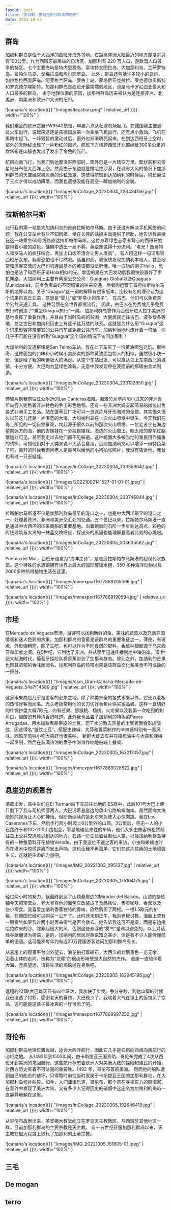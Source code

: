 ```yaml
---
layout: post
title: "加纳利：撒哈拉的沙吹向西班牙"
date: 2022-10-03
---
```


## 群岛

加那利群岛是位于大西洋的西班牙海外领地。它距离非洲大陆最近的地方摩洛哥只有100公里。作为西班牙最南端的自治区，加那利有 220 万人口，是欧盟人口最多的特区。七个主要岛屿是特内里费岛、富埃特文图拉岛、大加那利岛、兰萨罗特岛、拉帕尔马岛、戈梅拉岛和埃尔耶罗岛。 此外，群岛还包括许多较小的岛屿，如拉格拉西奥萨岛、阿莱格兰萨岛、罗伯士岛、蒙塔尼亚克拉拉、罗克德尔奥斯特和罗克德尔埃斯特。加那利群岛是西班牙最南端的地区，也是马卡罗尼西亚最大和人口最多的群岛。 由于地理位置的原因，加那利群岛历来被认为是连接非洲、北美洲、南美洲和欧洲四大洲的纽带。

![canaria's location]({{ "/images/location.png" | relative_url }}){: width="100%" }    

我们乘坐的欧洲之翼EW9542航班，早晨六点从杜塞机场起飞。在德国我主要通过火车出行，说起来这还是来德国后第一次乘坐飞机出行，还有点小激动。飞机在黑暗中起飞，一阵短暂的激动过后，窗外也渐渐明亮起来。在到达西班牙上空时，窗外的天际线出现了一片粉红的霞光。航班下方横跨西班牙北部绵延300多公里的坎塔布连山脉也发出了发出了金色的光芒。

航班向南飞行，当我们到达摩洛哥西部时，窗外已是一片晴空万里。絮状高积云零星地分布在大西洋上空。然而由于东边就是撒哈拉沙漠，在没有大风的情况下加那利群岛的天空经常被灰黄的沙粒笼罩。这使得航班到达加纳利的时候后，机长尝试了三次才得以成功降落。而我也遗憾没能在高空一睹加纳利的全貌。

![canaria's location]({{ "/images/inCollage_20230304_233434156.jpg" | relative_url }}){: width="100%" }  

## 拉斯帕尔马斯

此行我的第一站是大加纳利岛的首府拉斯帕尔马斯。由于还没有解决手机网络的问题，我在公交站台有些不知所措。坐在长凳的姑娘主动提供了帮助，她告诉我直接在这一站乘坐60号线路直达拉斯帕尔马斯。这位身着绿色志愿者背心的西班牙姑娘带着小麦的肤色，慵懒中透出一丝不羁，英语却说得十分流利。“老兄！西哥特人和罗马人的疯狂结合，再加上口齿不清会让男人发疯”， 有人用这样一句话形容西班牙女孩，我看恐怕也不尽然吧。话虽如此，我很快发现加纳利本地人，甚至经常和旅客交流的大巴司机连最基本的英语都没法听懂。唯一成功的例子Hello，恐怕也是沾了和西班牙语Hola相似的光。幸运的是在大巴发动后我很快设置好了手机网络。大加纳利上主要有两家公交公司：Guaguas Global以及Guaguas Municipales，前者负责岛屿不同城镇的往来交通，后者则运营于首府拉斯帕尔马斯的地界以内。关于“Guagua”这一词的解释有很多版本，比较有名的理论认为这个词来自克丘亚语，意思是“婴儿”或“非常小的孩子”。 在古巴，他们可以免费乘坐公共交通工具。 这种习惯在全世界都很流行。 因此，古巴人在免费或几乎免费旅行时创造了“乘坐Guagua旅行”一词。 加那利群岛曾作为西班牙进入拉丁美洲的基地发挥了重要作用，并且由于当时岛屿的贫困，大量居民迁往古巴、波多黎各等地，总之古巴和加纳利历史上有这千丝万缕的联系。这就是为什么用“Guagua”这个词来形容非常便宜的公共汽车或免费公共汽车。加纳利当地也流行着一句话：你几乎不可能在没有听到“Guagua”这个词的情况下访问加那利！


大加纳利的交通枢纽是San Telmo车站。我在此下车买了一份黄油面包充饥。很神奇，这种面包的口味和小时候小卖部卖的那种黄油面包惊人的相似，虽然很小块一份，但是给了我的味蕾极大的满足。从这个车站出发，可以直达岛上东南西北的城镇，十分方便。大巴均为蓝绿色涂装，无意中我发现停在我面前的那辆由金龙制造。

![canaria's location]({{ "/images/inCollage_20230304_233132950.jpg" | relative_url }}){: width="100%" }    

停留片刻我前往住处附近的Las Canteras海滩。海滩旁从塞内加尔过来的非洲青年向行人兜售着非洲特色的手工彩色地毯。还有一些非洲大妈支起简易的摊位出售各式非洲手工艺品。站在蓬蒂亚广场可以一览这片月牙形海滩的全貌。其实很久很久以前这儿还是一片湛蓝的大海，大加纳利岛在一次火山喷发中诞生。今天我们在岛上所见的一切自然景观，均起源于很久以前的那次火山喷发。一位老者坐在海边望向远方的海，他的吉娃娃在一旁独自嬉戏。海边的火山岩上，晒太阳的摩尔红腿蟹随处可见。甚至我走过去他们都不见躲避。这种螃蟹大多被当地的渔民用作捕鱼的诱饵，可惜他们对于人类来说不太适合食用，否则加纳利又可以增添一份特色菜了吧。离开的时候我询问老人是否可以给他的小狗拍张照片，我没有告诉他，我曾也有过一只吉娃娃。

![canaria's location]({{ "/images/inCollage_20230304_233559042.jpg" | relative_url }}){: width="100%" }    


![canaria's location]({{ "/images/20221002141527-01-01-01.jpeg" | relative_url }}){: width="100%" }    

![canaria's location]({{ "/images/inCollage_20230304_233746944.jpg" | relative_url }}){: width="100%" }    

拉斯帕尔马斯港不仅是加那利群岛最早的港口之一，也是中大西洋最早的港口之一，处理着欧洲、非洲和美洲交汇处的交通。五个世纪以来，拉斯帕尔马斯港一直是通过中大西洋的往来商船的重要基地。沿着蜿蜒的石阶一步步到达高点，彩色的传统建筑与大海的一抹蓝交响呼应，探出头的黑猫也能理解登高者此刻的心境吧。

![canaria's location]({{ "/images/inCollage_20230305_003635562.jpg" | relative_url }}){: width="100%" }    

Poema del Mar，西班牙语意为“海洋之诗”，是临近拉斯帕尔马斯港的超现代水族馆。这个特殊的水族馆拥有世界上最大的弧形玻璃水槽，350 多种海洋动物以及2000多种热带植物生活在这里。

![canaria's location]({{ "/images/mmexport1677869205596.jpg" | relative_url }}){: width="100%" }    

![canaria's location]({{ "/images/mmexport1677869190594.jpg" | relative_url }}){: width="100%" }    

## 市场

在Mercado de Vegueta市场，游客可以找到新鲜的鱼、美味的蔬菜以及充满异国情调和迷人色彩的水果。加那利群岛的香蕉是该群岛的重要象征之一，薄皮，有斑点，外形偏粗短，除了生吃，也可以作为不同食谱的配料。香蕉种植起源于马来西亚和印度之间。在5世纪，它到达了非洲，并从那里迅速传播到地中海沿岸。15 世纪大航海时代，葡萄牙探险队将香蕉带到了加那利群岛。除此之外，加纳利的芒果也因其浓郁的香味而闻名。加那利群岛的热带水果是该群岛文化和美食不可或缺的一部分。

![canaria's location]({{ "/images/csm_Gran-Canaria-Mercado-de-Vegueta_54a7f14589.jpg" | relative_url }}){: width="100%" }    

这家水果商店几乎是游客的必来之地，除了种类齐全的各式水果以外，它还以老板的热情好客而闻名。光头老板常用他的长刀切好香蕉片供买家品尝。这样一盒切好的什锦拼盘大概7欧元，内有芒果、猕猴桃、杨桃、火龙果以及我第一次吃到的刺角瓜，酸酸的有种清香的味道。此外我也品尝了加纳利的特色菜Papas Arrugadas。用水加盐煮熟带皮的土豆，沥干水分散去热量的土豆表面会形成皱纹，因此得名“皱纹土豆”。搭配由辣椒、大蒜和香菜制作的辛辣酱料别有一番风味。西班牙风味小吃大蒜虾也很美味， 新鲜大虾去皮并在橄榄油中与大蒜和辣椒一起烹制，然后在装满热油的盘子中滋滋作响地被端上餐桌。

![canaria's location]({{ "/images/inCollage_20230305_163217457.jpg" | relative_url }}){: width="100%" }    

![canaria's location]({{ "/images/mmexport1677869028522.jpg" | relative_url }}){: width="100%" }    

## 悬崖边的观景台

清晨出发，高中生们在El Turman站下车前往此地的IES高中，此后101号大巴上便只剩下了我与司机师傅两人。大巴沿着悬崖边的盘山公路蜿蜒向南。虽然面向大海绝妙的视角让人心旷神怡，但断断续续的急刹车未免使人心惊肉跳。我在Los Caserones下车，然后步行两小时爬上6公里外的山顶。3公里后，空无一人的小石路终于和GC-200山路相会，零星地碰见来往的车辆，他们大多由旅客所租赁前往岛上公共交通难以到达的地方。石路一旁生长着巨型仙人掌，以及加纳利群岛特有的一种雏菊科开花植物Verode。由于我这位不速之客的来访，小虫和蜥蜴也时而在灌木中惊慌逃离而发出声响，这也让我不再孤单。它们在这片贫瘠的土地顽强生长，这就是生命的力量吧。

![canaria's location]({{ "/images/IMG_20221003_095137.jpg" | relative_url }}){: width="100%" }    

![canaria's location]({{ "/images/inCollage_20230305_175104175.jpg" | relative_url }}){: width="100%" }    

经过两小时的努力，我最终到达了山顶悬崖边的Mirador del Balcón。山顶的杂货铺今天照常营业。老大爷将他的面包车改装成了食品摊位，售卖咖啡、香蕉以及一些小零食。我喜爱加纳利香蕉独特的香味，欣然购买了两根。一根1.5欧元的价格，在德国已经可以购买一公斤了。此时还未到正午，我向老板讨教，海面上空有一层雾气如果我过两小时再来雾气是否会散去。他告诉我这可不是雾，而是东边撒哈拉吹来的沙。除非起很大的风，否则这些悬浮的“雾气”是难以避免的。以上对话经谷歌翻译为德语，是的，加纳利的居民对英语知之甚少，但是有不少人能听懂简单的德语。这可能和每年约有近20万德国游客访问加那利群岛有关。

从悬崖上的观景平台向外望去，浪花拍打着礁石，大西洋的壮丽景色一览无余。 沿着山体的走向，被称为“龙尾”的锯齿形峭壁是大自然的杰作。 悬崖一直陪伴着大海，登高望远，请将生活的烦恼抛在身后吧。

![canaria's location]({{ "/images/inCollage_20230305_182945195.jpg" | relative_url }}){: width="100%" }    

返程的101路大巴每天只有四个班次，我加快了步伐。争分夺秒，到达山脚的时候我已湿透了衬衫，感谢老天的眷顾，大巴晚点了。我喘着大气在镇上的饭馆买了饮品，这可能是这辈子最冰爽的一厅可乐了吧。

![canaria's location]({{ "/images/mmexport1677868997250.jpg" | relative_url }}){: width="100%" }    

## 哥伦布

加那利群岛地理位置优越，适合大西洋航行，因此它几乎是任何向西或向南航行的必经之地。 从1492年到1503年间，由卡斯提亚王国资助，哥伦布完成了4次从西班牙到美洲的来回航行。这些航行标志着欧洲人对美洲大陆的探险和殖民的开始，对西方历史有着不可估量的重要性。1492 年，哥伦布首航美洲。 然而他的船队遭到自己的船员的破坏，只得暂时前往当时隶属于卡斯提亚王国的加那利群岛，在大加那利岛修补船只。如今，人们津津乐道，哥伦布，那个意在寻找东方的航海家，在意外中发现了美洲大陆。又有多少人记得历史的硝烟中这座名为加纳利的岛屿一直静静地躺在这里。

![canaria's location]({{ "/images/inCollage_20230305_192646419.jpg" | relative_url }}){: width="100%" }    

从哥伦布故居出来，圣安娜大教堂屹立在罗马天主教教区。与西班牙其他地区一样，目前加那利群岛的主要宗教是天主教。 自十五世纪征服加那利群岛以来，天主教在很大程度上取代了加那利的土著宗教。 

![canaria's location]({{ "/images/IMG_20221005_151805-01.jpeg" | relative_url }}){: width="100%" }    



## 三毛

## De mogan

## terro



















